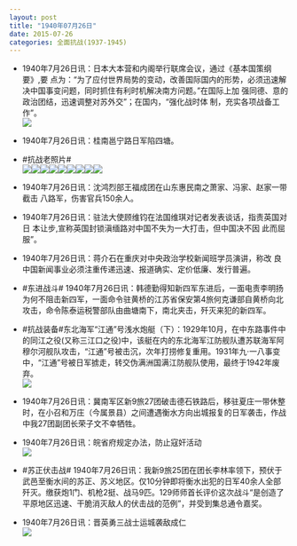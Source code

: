 ```yaml
---
layout: post
title: "1940年07月26日"
date: 2015-07-26
categories: 全面抗战(1937-1945)
---
```


<meta name="referrer" content="no-referrer" />

- 1940年7月26日讯：日本大本营和内阁举行联席会议，通过《基本国策纲要》,要 点为：“为了应付世界局势的变动，改善国际国内的形势，必须迅速解 决中国事变问题，同时抓住有利时机解决南方问题。”在国际上加 强同德、意的政治团结，迅速调整对苏外交”；在国内，“强化战时体 制，充实各项战备工作”。 <br/><img src="https://ww3.sinaimg.cn/large/aca367d8jw1eugj60wbbtj20c8081wfe.jpg" />

- 1940年7月26日讯：桂南邕宁路日军陷四塘。 

- #抗战老照片# <br/><img src="https://ww1.sinaimg.cn/large/aca367d8gw1eugg8qkue5j20zk0se438.jpg" /><img src="https://ww4.sinaimg.cn/large/aca367d8gw1eugg8tk34hj20o90zkwih.jpg" /><img src="https://ww1.sinaimg.cn/large/aca367d8gw1eugg8valz4j20pa0vs430.jpg" /><img src="https://ww2.sinaimg.cn/large/aca367d8gw1eugg8x0cggj20os0zkwj7.jpg" /><img src="https://ww1.sinaimg.cn/large/aca367d8gw1eugg8yiglhj20pa0wcq7a.jpg" /><img src="https://ww4.sinaimg.cn/large/aca367d8gw1eugg8zymo2j20pa0wwdli.jpg" /><img src="https://ww4.sinaimg.cn/large/aca367d8gw1eugg91kpwqj20pa0w8gqi.jpg" /><img src="https://ww2.sinaimg.cn/large/aca367d8gw1eugg93btuyj20pa0k3djt.jpg" /><img src="https://ww4.sinaimg.cn/large/aca367d8gw1eugg967qarj20pa0wm0ye.jpg" />

- 1940年7月26日讯：沈鸿烈部王福成团在山东惠民南之萧家、冯家、赵家一带截击 八路军，伤害官兵150余人。 

- 1940年7月26日讯：驻法大使顾维钧在法国维琪对记者发表谈话，指责英国对日 本让步,宣称英国封锁滇缅路对中国不失为一大打击，但中国决不因 此而屈服”。 

- 1940年7月26日讯：蒋介石在重庆对中央政治学校新闻班学员演讲，称改 良中国新闻事业必须注重传递迅速、报道确实、定价低廉、发行普遍。  

- #东进战斗# 1940年7月26日讯：韩德勤得知新四军东进后，一面电责李明扬为何不阻击新四军，一面命令驻黄桥的江苏省保安第4旅何克谦部自黄桥向北攻击，命令陈泰运税警部队由曲塘南下，南北夹击，歼灭来犯的新四军。 

- #抗战装备#东北海军“江通”号浅水炮艇（下）：1929年10月，在中东路事件中的同江之役(又称三江口之役)中，该艇在内的东北海军江防舰队遭苏联海军阿穆尔河舰队攻击，“江通”号被击沉，次年打捞修复重用。1931年九·一八事变中，“江通”号被日军掳走，转交伪满洲国满江防舰队使用，最终于1942年废弃。 <br/><img src="https://ww3.sinaimg.cn/large/aca367d8jw1eufy267t4hj20ak05waaj.jpg" />

- 1940年7月26日讯：冀南军区新9旅27团破击德石铁路后，移驻夏庄一带休整时，在小召和万庄（今属景县）之间遭遇衡水方向出城报复的日军袭击，作战中我27团副团长荣子文不幸牺牲。 

- 1940年7月26日讯：皖省府规定办法，防止寇奸活动 <br/><img src="https://ww2.sinaimg.cn/large/aca367d8jw1eufvgv1beyj20bx0e1myh.jpg" />

- #苏正伏击战# 1940年7月26日讯：我新9旅25团在团长李林率领下，预伏于武邑至衡水间的苏正、苏义地区。仅10分钟即将衡水出犯的日军40余人全部歼灭。缴获炮1门、机枪2挺、战马9匹。129师师首长评价这次战斗“是创造了平原地区迅速、干脆消灭敌人的伏击战的范例”，并受到集总通令嘉奖。 

- 1940年7月26日讯：晋英勇三战士运城袭敌成仁 <br/><img src="https://ww2.sinaimg.cn/large/aca367d8jw1euftpwg2vhj20en06vwfa.jpg" />

